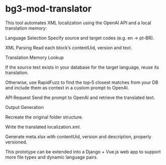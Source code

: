 # bg3-mod-translator
This tool automates XML localization using the OpenAI API and a local translation memory:

Language Selection
Specify source and target codes (e.g. en → pt-BR).

XML Parsing
Read each <content> block’s contentUid, version and text.

Translation Memory Lookup

If the source text exists in your database for the target language, reuse its translation.

Otherwise, use RapidFuzz to find the top‑5 closest matches from your DB and include them as context in a custom prompt to OpenAI.

API Request
Send the prompt to OpenAI and retrieve the translated text.

Output Generation

Recreate the original folder structure.

Write the translated localization.xml.

Generate meta.xlsx with contentUid, version and description, properly versioned.

This prototype can be extended into a Django + Vue.js web app to support more file types and dynamic language pairs.
